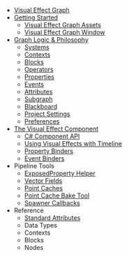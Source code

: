* [Visual Effect Graph](Index.md) 
* [Getting Started](GettingStarted.md) 
  * [Visual Effect Graph Assets](VisualEffectGraphAsset.md) 
  * [Visual Effect Graph Window](VisualEffectGraphWindow.md) 
* [Graph Logic & Philosophy](GraphLogicAndPhilosophy.md)
  * [Systems](Systems.md) 
  * [Contexts](Contexts.md) 
  * [Blocks](Blocks.md) 
  * [Operators](Operators.md) 
  * [Properties](Properties.md) 
  * [Events](Events.md) 
  * [Attributes](Attributes.md) 
  * [Subgraph](Subgraph.md) 
  * [Blackboard](Blackboard.md) 
  * [Project Settings](VisualEffectProjectSettings.md) 
  * [Preferences](VisualEffectPreferences.md) 
* [The Visual Effect Component](VisualEffectComponent.md) 
  * [C# Component API](ComponentAPI.md)
  * [Using Visual Effects with Timeline](Timeline.md) 
  * [Property Binders](PropertyBinders.md)
  * [Event Binders](EventBinders.md)
* Pipeline Tools
  * [ExposedProperty Helper](ExposedPropertyHelper.md)
  * [Vector Fields](VectorFields.md)
  * [Point Caches](PointCaches.md)
  * [Point Cache Bake Tool](PointCacheBakeTool.md)
  * [Spawner Callbacks](SpawnerCallbacks.md)
* Reference
  * [Standard Attributes](Reference\Attributes.md)
  * Data Types
  * Contexts
  * Blocks
  * Nodes